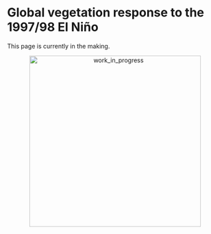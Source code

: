 
# Global vegetation response to the 1997/98 El Ni&ntilde;o

This page is currently in the making. 

<center>
  <img src="http://i.imgur.com/u9RRmZA.jpg" alt="work_in_progress" style="width: 400px;"/>
</center>


